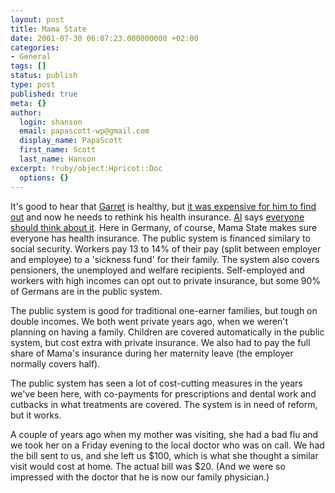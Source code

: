 ```yaml
---
layout: post
title: Mama State
date: 2001-07-30 06:07:23.000000000 +02:00
categories:
- General
tags: []
status: publish
type: post
published: true
meta: {}
author:
  login: shanson
  email: papascott-wp@gmail.com
  display_name: PapaScott
  first_name: Scott
  last_name: Hanson
excerpt: !ruby/object:Hpricot::Doc
  options: {}
---
```

<p>It's good to hear that <a href="http://www.dangerousmeta.com">Garret</a> is healthy, but <a href="http://www.dangerousmeta.com/posts/01/20010727">it was expensive for him to find out</a> and now he needs to rethink his health insurance. <a href="http://www.vfth.com">Al</a> says <a href="http://www.vfth.com/2001/07/27">everyone should think about it</a>. Here in Germany, of course, Mama State makes sure everyone has health insurance. The public system is financed similary to social security. Workers pay 13 to 14% of their pay (split between employer and employee) to a 'sickness fund' for their family. The system also covers pensioners, the unemployed and welfare recipients. Self-employed and workers with high incomes can opt out to private insurance, but some 90% of Germans are in the public system.</p>
<p>The public system is good for traditional one-earner families, but tough on double incomes. We both went private years ago, when we weren't planning on having a family. Children are covered automatically in the public system, but cost extra with private insurance. We also had to pay the full share of Mama's insurance during her maternity leave (the employer normally covers half). </p>
<p>The public system has seen a lot of cost-cutting measures in the years we've been here, with co-payments for prescriptions and dental work and cutbacks in what treatments are covered. The system is in need of reform, but it works.</p>
<p>A couple of years ago when my mother was visiting, she had a bad flu and we took her on a Friday evening to the local doctor who was on call. We had the bill sent to us, and she left us $100, which is what she thought a similar visit would cost at home. The actual bill was $20. (And we were so impressed with the doctor that he is now our family physician.)</p>
